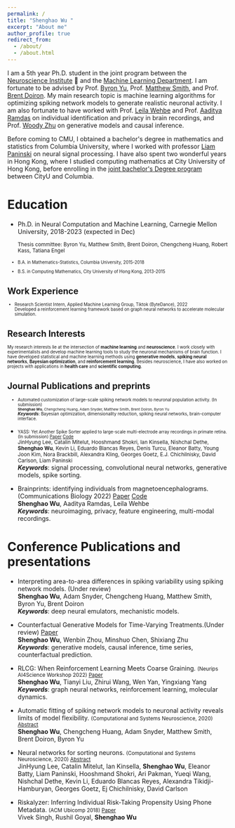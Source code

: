 ```yaml
---
permalink: /
title: "Shenghao Wu "
excerpt: "About me"
author_profile: true
redirect_from:
  - /about/
  - /about.html
---
```


I am a 5th year Ph.D. student in the joint program between the [Neuroscience Institute](https://www.cmu.edu/ni/) 🧠  and the [Machine Learning Department](https://www.ml.cmu.edu/). I am fortunate to be advised by Prof. [Byron Yu](https://users.ece.cmu.edu/~byronyu/index.html), Prof. [Matthew Smith](https://smithlab.net/), and Prof. [Brent Doiron](https://brainmath.bsd.uchicago.edu/). My main research topic is machine learning algorithms for optimizing spiking network models to generate realistic neuronal activity. I am also fortunate to have worked with Prof. [Leila Wehbe](https://www.cs.cmu.edu/~lwehbe/publications.html) and Prof. [Aaditya Ramdas](http://www.stat.cmu.edu/~aramdas/) on individual identification and privacy in brain recordings, and Prof. [Woody Zhu](https://sites.google.com/view/woodyzhu/home?authuser=0) on generative models and causal inference. 

Before coming to CMU, I obtained a bachelor's degree in mathematics and statistics from Columbia University, where I worked with professor [Liam Paninski](http://www.stat.columbia.edu/~liam/) on neural signal processing. I have also spent two wonderful years in Hong Kong, where I studied computing mathematics at City University of Hong Kong, before enrolling in the  [joint bachelor's Degree program](https://cityu-hk.gs.columbia.edu/) between CityU and Columbia.

Education
=======
* Ph.D. in Neural Computation and Machine Learning, Carnegie Mellon University, 2018-2023 (expected in Dec)
 
  <small>Thesis committee: Byron Yu, Matthew Smith, Brent Doiron, Chengcheng Huang, Robert Kass, Tatiana Engel <small>

* B.A. in Mathematics-Statistics, Columbia University, 2015-2018

* B.S. in Computing Mathematics, City University of Hong Kong, 2013-2015  


Work Experience
=======
* Research Scientist Intern, Applied Machine Learning Group, Tiktok (ByteDance), 2022  
Developed a reinforcement learning framework based on graph neural networks to accelerate molecular simulation. 

Research Interests
=======
My research interests lie at the intersection of **machine learning** and **neuroscience**. I work closely with experimentalists and develop machine learning tools to study the neuronal mechanisms of brain function. I have developed statistical and machine learning methods using **generative models**, **spiking neural networks**, **Bayesian optimization**, and **reinforcement learning**. Besides neuroscience, I have also worked on projects with applications in **health care** and **scientific computing**.


Journal Publications and preprints
=======
* Automated customization of large-scale spiking network models to neuronal population activity. (In submission)  
<small>**Shenghao Wu**, Chengcheng Huang, Adam Snyder, Matthew Smith, Brent Doiron, Byron Yu </small>  
**_Keywords_**: Bayesian optimization, dimensionality reduction, spiking neural networks, brain-computer interface.
    
* YASS: Yet Another Spike Sorter applied to large-scale multi-electrode array recordings in primate retina.  (In submission) [Paper](https://www.biorxiv.org/content/10.1101/2020.03.18.997924v1.full.pdf)  [Code](https://github.com/paninski-lab/yass)  
</small> JinHyung Lee, Catalin Mitelut, Hooshmand Shokri, Ian Kinsella, Nishchal Dethe, **Shenghao Wu**, Kevin Li, Eduardo Blancas Reyes, Denis Turcu, Eleanor Batty, Young Joon Kim, Nora Brackbill, Alexandra Kling, Georges Goetz, E.J. Chichilnisky, David Carlson, Liam Paninski</small>   
**_Keywords_**: signal processing, convolutional neural networks, generative models, spike sorting.
    
* Brainprints: identifying individuals from magnetoencephalograms. (Communications Biology 2022) [Paper](https://www.nature.com/articles/s42003-022-03727-9)  [Code](https://github.com/brainML/brainprint)  
</small> **Shenghao Wu**, Aaditya Ramdas, Leila Wehbe</small>  
**_Keywords_**: neuroimaging, privacy, feature engineering, multi-modal recordings.


Conference Publications and presentations
=======

* Interpreting area-to-area differences in spiking variability using spiking network models. (Under review)  
</small> **Shenghao Wu**, Adam Snyder, Chengcheng Huang, Matthew Smith, Byron Yu,  Brent Doiron</small>  
**_Keywords_**: deep neural emulators, mechanistic models.

* Counterfactual Generative Models for Time-Varying Treatments.(Under review) [Paper](https://arxiv.org/abs/2305.15742)  
</small>  **Shenghao Wu**, Wenbin Zhou, Minshuo Chen, Shixiang Zhu </small>  
**_Keywords_**: generative models, causal inference, time series, counterfactual prediction.


* RLCG: When Reinforcement Learning Meets Coarse Graining. <small> (Neurips AI4Science Workshop 2022) [Paper](https://openreview.net/pdf?id=XD6BnJO7PW)  
</small> **Shenghao Wu**, Tianyi Liu, Zhirui Wang, Wen Yan, Yingxiang Yang</small>  
**_Keywords_**: graph neural networks, reinforcement learning, molecular dynamics.


*  Automatic fitting of spiking network models to neuronal activity reveals limits of model flexibility. <small> (Computational and Systems Neuroscience, 2020) [Abstract](https://static1.squarespace.com/static/6102ca347474c263c40150cd/t/6108704a88f5b866f9ce845f/1627942988778/Cosyne2020_program_book.pdf)  
</small> **Shenghao Wu**, Chengcheng Huang, Adam Snyder, Matthew Smith, Brent Doiron, Byron Yu</small> 


*  Neural networks for sorting neurons. <small> (Computational and Systems Neuroscience, 2020) [Abstract](https://static1.squarespace.com/static/6102ca347474c263c40150cd/t/6108704a88f5b866f9ce845f/1627942988778/Cosyne2020_program_book.pdf)  
</small>JinHyung Lee, Catalin Mitelut, Ian Kinsella, **Shenghao Wu**, Eleanor Batty, Liam Paninski, Hooshmand Shokri, Ari Pakman, Yueqi Wang, Nishchal Dethe, Kevin Li, Eduardo Blancas Reyes, Alexandra Tikidji-Hamburyan, Georges Goetz, Ej Chichilnisky, David Carlson</small> 


* Riskalyzer: Inferring Individual Risk-Taking Propensity Using Phone Metadata. <small> (ACM Ubicomp 2018) [Paper](https://dl.acm.org/doi/pdf/10.1145/3191766?casa_token=es4j-OdP6bEAAAAA\%3AOn7mTUrFM2UADsbKA_kT4BlR9stK_1aYyhwC9gI401Cq7iaSr6Q7b5c8-if-PW09i6zXClWNrEM)  
</small>Vivek Singh, Rushil Goyal, **Shenghao Wu**</small> 

